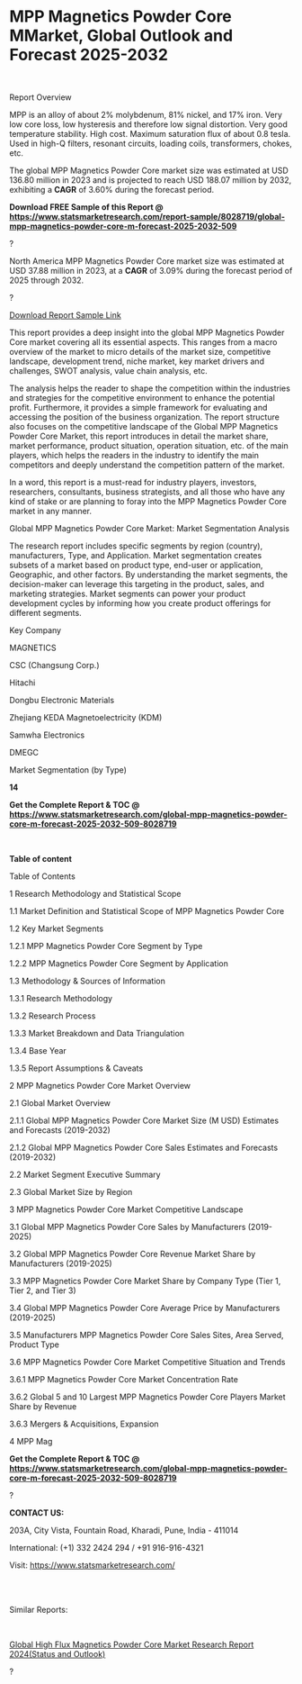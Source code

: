 <h1>MPP Magnetics Powder Core MMarket, Global Outlook and Forecast 2025-2032</h1><br/><p>Report Overview</p>
 
 
 
 <p>MPP is an alloy of about 2% molybdenum, 81% nickel, and 17% iron. Very low core loss, low hysteresis and therefore low signal distortion. Very good temperature stability. High cost. Maximum saturation flux of about 0.8 tesla. Used in high-Q filters, resonant circuits, loading coils, transformers, chokes, etc.</p>
 
 
 
 <p>The global MPP Magnetics Powder Core market size was estimated at USD 136.80 million in 2023 and is projected to reach USD 188.07 million by 2032, exhibiting a <strong>CAGR</strong> of 3.60% during the forecast period.</p>
 
 
 
 <div><b>Download FREE Sample of this Report @ <a href="https://www.statsmarketresearch.com/download-free-sample/8028719/global-mpp-magnetics-powder-core-m-forecast-2025-2032-509">https://www.statsmarketresearch.com/report-sample/8028719/global-mpp-magnetics-powder-core-m-forecast-2025-2032-509</a></b></div>
 
 
 
 <p>? </p>
 
 
 
 <p>North America MPP Magnetics Powder Core market size was estimated at USD 37.88 million in 2023, at a <strong>CAGR</strong> of 3.09% during the forecast period of 2025 through 2032.</p>
 
 
 
 <p>? </p>
 
 
 
 <p><a href="https://www.statsmarketresearch.com/download-free-sample/8028719/global-mpp-magnetics-powder-core-m-forecast-2025-2032-509">Download Report Sample Link</a></p>
 
 
 
 <p>This report provides a deep insight into the global MPP Magnetics Powder Core market covering all its essential aspects. This ranges from a macro overview of the market to micro details of the market size, competitive landscape, development trend, niche market, key market drivers and challenges, SWOT analysis, value chain analysis, etc.</p>
 
 
 
 <p>The analysis helps the reader to shape the competition within the industries and strategies for the competitive environment to enhance the potential profit. Furthermore, it provides a simple framework for evaluating and accessing the position of the business organization. The report structure also focuses on the competitive landscape of the Global MPP Magnetics Powder Core Market, this report introduces in detail the market share, market performance, product situation, operation situation, etc. of the main players, which helps the readers in the industry to identify the main competitors and deeply understand the competition pattern of the market.</p>
 
 
 
 <p>In a word, this report is a must-read for industry players, investors, researchers, consultants, business strategists, and all those who have any kind of stake or are planning to foray into the MPP Magnetics Powder Core market in any manner.</p>
 
 
 
 <p>Global MPP Magnetics Powder Core Market: Market Segmentation Analysis</p>
 
 
 
 <p>The research report includes specific segments by region (country), manufacturers, Type, and Application. Market segmentation creates subsets of a market based on product type, end-user or application, Geographic, and other factors. By understanding the market segments, the decision-maker can leverage this targeting in the product, sales, and marketing strategies. Market segments can power your product development cycles by informing how you create product offerings for different segments.</p>
 
 
 
 <p>Key Company</p>
 
 
 
 <p>MAGNETICS</p>
 
 
 
 <p>CSC (Changsung Corp.)</p>
 
 
 
 <p>Hitachi</p>
 
 
 
 <p>Dongbu Electronic Materials</p>
 
 
 
 <p>Zhejiang KEDA Magnetoelectricity (KDM)</p>
 
 
 
 <p>Samwha Electronics</p>
 
 
 
 <p>DMEGC</p>
 
 
 
 <p>Market Segmentation (by Type)</p>
 
 
 
 <p><strong>14</strong></p>
 
 
 
 <div><b>Get the Complete Report & TOC @ <a href="https://www.statsmarketresearch.com/global-mpp-magnetics-powder-core-m-forecast-2025-2032-509-8028719">https://www.statsmarketresearch.com/global-mpp-magnetics-powder-core-m-forecast-2025-2032-509-8028719</a></b></div>
 
 
 
 <p><br />
 
 <b>Table of content</b></p>
 
 
 
 <p>Table of Contents<br />
 
 1 Research Methodology and Statistical Scope<br />
 
 1.1 Market Definition and Statistical Scope of MPP Magnetics Powder Core<br />
 
 1.2 Key Market Segments<br />
 
 1.2.1 MPP Magnetics Powder Core Segment by Type<br />
 
 1.2.2 MPP Magnetics Powder Core Segment by Application<br />
 
 1.3 Methodology & Sources of Information<br />
 
 1.3.1 Research Methodology<br />
 
 1.3.2 Research Process<br />
 
 1.3.3 Market Breakdown and Data Triangulation<br />
 
 1.3.4 Base Year<br />
 
 1.3.5 Report Assumptions & Caveats<br />
 
 2 MPP Magnetics Powder Core Market Overview<br />
 
 2.1 Global Market Overview<br />
 
 2.1.1 Global MPP Magnetics Powder Core Market Size (M USD) Estimates and Forecasts (2019-2032)<br />
 
 2.1.2 Global MPP Magnetics Powder Core Sales Estimates and Forecasts (2019-2032)<br />
 
 2.2 Market Segment Executive Summary<br />
 
 2.3 Global Market Size by Region<br />
 
 3 MPP Magnetics Powder Core Market Competitive Landscape<br />
 
 3.1 Global MPP Magnetics Powder Core Sales by Manufacturers (2019-2025)<br />
 
 3.2 Global MPP Magnetics Powder Core Revenue Market Share by Manufacturers (2019-2025)<br />
 
 3.3 MPP Magnetics Powder Core Market Share by Company Type (Tier 1, Tier 2, and Tier 3)<br />
 
 3.4 Global MPP Magnetics Powder Core Average Price by Manufacturers (2019-2025)<br />
 
 3.5 Manufacturers MPP Magnetics Powder Core Sales Sites, Area Served, Product Type<br />
 
 3.6 MPP Magnetics Powder Core Market Competitive Situation and Trends<br />
 
 3.6.1 MPP Magnetics Powder Core Market Concentration Rate<br />
 
 3.6.2 Global 5 and 10 Largest MPP Magnetics Powder Core Players Market Share by Revenue<br />
 
 3.6.3 Mergers & Acquisitions, Expansion<br />
 
 4 MPP Mag</p>
 
 
 
 <div><b>Get the Complete Report & TOC @ <a href="https://www.statsmarketresearch.com/global-mpp-magnetics-powder-core-m-forecast-2025-2032-509-8028719">https://www.statsmarketresearch.com/global-mpp-magnetics-powder-core-m-forecast-2025-2032-509-8028719</a></b></div>
 
 
 
 <p>? </p>
 
 
 
 <p><b>CONTACT US:</b><br />
 
 203A, City Vista, Fountain Road, Kharadi, Pune, India - 411014<br />
 
 International: (+1) 332 2424 294 / +91 916-916-4321<br />
 
 Visit: <a href="https://www.statsmarketresearch.com/">https://www.statsmarketresearch.com/</a><br />
 
 <br />
 
 <br />
 
 Similar Reports:<br />
 
 <br />
 
 <a href="https://www.statsmarketresearch.com/global-high-flux-magnetics-powder-core-2024-333-7936957">Global High Flux Magnetics Powder Core Market Research Report 2024(Status and Outlook)</a><br />
 
 ? </p>